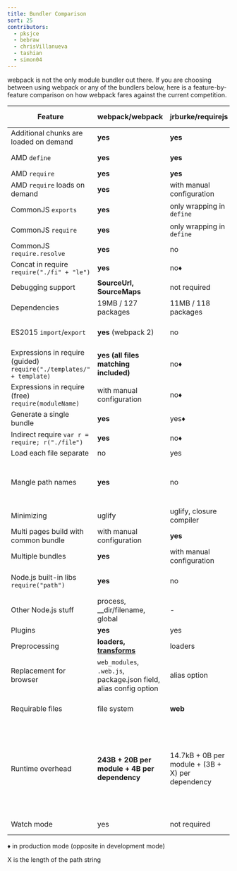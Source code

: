 ```yaml
---
title: Bundler Comparison
sort: 25
contributors:
  - pksjce
  - bebraw
  - chrisVillanueva
  - tashian
  - simon04
---
```


webpack is not the only module bundler out there. If you are choosing between using webpack or any of the bundlers below, here is a feature-by-feature comparison on how webpack fares against the current competition.

| Feature | webpack/webpack | jrburke/requirejs | substack/node-browserify | jspm/jspm-cli | rollup/rollup | brunch/brunch |
|---------|-----------------|-------------------|--------------------------|---------------|---------------|---------------|
| Additional chunks are loaded on demand | **yes** | **yes** | no | [System.import](https://github.com/systemjs/systemjs/blob/master/docs/system-api.md#systemimportmodulename--normalizedparentname---promisemodule) | no | no |
| AMD `define` | **yes** | **yes** | [deamdify](https://github.com/jaredhanson/deamdify) | yes | [rollup-plugin-amd](https://github.com/piuccio/rollup-plugin-amd) | yes |
| AMD `require` | **yes** | **yes** | no | yes | no | yes |
| AMD `require` loads on demand | **yes** | with manual configuration | no | yes | no | no |
| CommonJS `exports` | **yes** | only wrapping in `define` | **yes** | yes | [commonjs-plugin](https://github.com/rollup/rollup-plugin-commonjs) | yes |
| CommonJS `require` | **yes** | only wrapping in `define` | **yes** | yes | [commonjs-plugin](https://github.com/rollup/rollup-plugin-commonjs) | yes |
| CommonJS `require.resolve` | **yes** | no | no | no | no | |
| Concat in require `require("./fi" + "le")` | **yes** | no♦ | no | no | no | |
| Debugging support | **SourceUrl, SourceMaps** | not required | SourceMaps | **SourceUrl, SourceMaps** | **SourceUrl, SourceMaps** | SourceMaps |
| Dependencies | 19MB / 127 packages | 11MB / 118 packages | **1.2MB / 1 package** | 26MB / 131 packages | ?MB / 3 packages | |
| ES2015 `import`/`export` | **yes** (webpack 2) | no | no | **yes** | **yes** | yes, via [es6 module transpiler](https://github.com/gcollazo/es6-module-transpiler-brunch)
| Expressions in require (guided) `require("./templates/" + template)` | **yes (all files matching included)** | no♦ | no | no | no | no |
| Expressions in require (free) `require(moduleName)` | with manual configuration | no♦ | no | no | no | |
| Generate a single bundle | **yes** | yes♦ | yes | yes | yes | yes |
| Indirect require `var r = require; r("./file")` | **yes** | no♦ | no | no | no | |
| Load each file separate | no | yes | no | yes | no | no |
| Mangle path names | **yes** | no | partial | yes | not required (path names are not included in the bundle) | no |
| Minimizing | uglify | uglify, closure compiler | [uglifyify](https://github.com/hughsk/uglifyify) | yes | [uglify-plugin](https://github.com/TrySound/rollup-plugin-uglify) | [UglifyJS-brunch](https://github.com/brunch/uglify-js-brunch)
| Multi pages build with common bundle | with manual configuration | **yes** | with manual configuration | with bundle arithmetic | no | no|
| Multiple bundles | **yes** | with manual configuration | with manual configuration | yes | no | yes |
| Node.js built-in libs `require("path")` | **yes** | no | **yes** | **yes** | [node-resolve-plugin](https://github.com/rollup/rollup-plugin-node-resolve) | |
| Other Node.js stuff | process, __dir/filename, global | - | process, __dir/filename, global | process, __dir/filename, global for cjs | global ([commonjs-plugin](https://github.com/rollup/rollup-plugin-commonjs)) | |
| Plugins | **yes** | yes | **yes** | yes | yes | yes |
| Preprocessing | **loaders, [transforms](https://github.com/webpack/transform-loader)** | loaders | transforms | plugin translate | plugin transforms | compilers, optimizers |
| Replacement for browser | `web_modules`, `.web.js`, package.json field, alias config option | alias option | package.json field, alias option | package.json, alias option | no | |
| Requirable files | file system | **web** | file system | through plugins | file system or through plugins | file system |
| Runtime overhead | **243B + 20B per module + 4B per dependency** | 14.7kB + 0B per module + (3B + X) per dependency | 415B + 25B per module + (6B + 2X) per dependency | 5.5kB for self-executing bundles, 38kB for full loader and polyfill, 0 plain modules, 293B CJS, 139B ES2015 System.register before gzip | **none for ES2015 modules** (other formats may have) | |
| Watch mode | yes | not required | [watchify](https://github.com/substack/watchify) | not needed in dev | [rollup-watch](https://github.com/rollup/rollup-watch) | yes |


♦ in production mode (opposite in development mode)

X is the length of the path string
